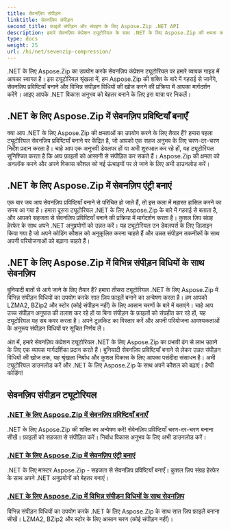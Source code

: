 ```yaml
---
title: सेवनज़िप संपीड़न
linktitle: सेवनज़िप संपीड़न
second_title: फ़ाइलें संपीड़न और संग्रहण के लिए Aspose.Zip .NET API
description: हमारे सेवनज़िप कंप्रेशन ट्यूटोरियल के साथ .NET के लिए Aspose.Zip की क्षमता को अनलॉक करें। सहजता से सेवनज़िप प्रविष्टियाँ बनाएँ और विभिन्न संपीड़न विधियों का पता लगाएं।
type: docs
weight: 25
url: /hi/net/sevenzip-compression/
---
```



.NET के लिए Aspose.Zip का उपयोग करके सेवनज़िप कंप्रेशन ट्यूटोरियल पर हमारे व्यापक गाइड में आपका स्वागत है। इस ट्यूटोरियल श्रृंखला में, हम Aspose.Zip की शक्ति के बारे में गहराई से जानेंगे, सेवनज़िप प्रविष्टियाँ बनाने और विभिन्न संपीड़न विधियों की खोज करने की प्रक्रिया में आपका मार्गदर्शन करेंगे। आइए आपके .NET विकास अनुभव को बेहतर बनाने के लिए इस यात्रा पर निकलें।

## .NET के लिए Aspose.Zip में सेवनज़िप प्रविष्टियाँ बनाएँ

क्या आप .NET के लिए Aspose.Zip की क्षमताओं का उपयोग करने के लिए तैयार हैं? हमारा पहला ट्यूटोरियल सेवनज़िप प्रविष्टियाँ बनाने पर केंद्रित है, जो आपको एक सहज अनुभव के लिए चरण-दर-चरण निर्देश प्रदान करता है। चाहे आप एक अनुभवी डेवलपर हों या अभी शुरुआत कर रहे हों, यह ट्यूटोरियल सुनिश्चित करता है कि आप फ़ाइलों को आसानी से संपीड़ित कर सकते हैं। Aspose.Zip की क्षमता को अनलॉक करने और अपने विकास कौशल को नई ऊंचाइयों पर ले जाने के लिए अभी डाउनलोड करें।

## .NET के लिए Aspose.Zip में सेवनज़िप एंट्री बनाएं

एक बार जब आप सेवनज़िप प्रविष्टियाँ बनाने से परिचित हो जाते हैं, तो इस कला में महारत हासिल करने का समय आ गया है। हमारा दूसरा ट्यूटोरियल .NET के लिए Aspose.Zip के बारे में गहराई से बताता है, और आपको सहजता से सेवनज़िप प्रविष्टियाँ बनाने की प्रक्रिया में मार्गदर्शन करता है। कुशल ज़िप संग्रह हेरफेर के साथ अपने .NET अनुप्रयोगों को उन्नत करें। यह ट्यूटोरियल उन डेवलपर्स के लिए डिज़ाइन किया गया है जो अपने कोडिंग कौशल को अनुकूलित करना चाहते हैं और उन्नत संपीड़न तकनीकों के साथ अपनी परियोजनाओं को बढ़ाना चाहते हैं।

## .NET के लिए Aspose.Zip में विभिन्न संपीड़न विधियों के साथ सेवनज़िप

बुनियादी बातों से आगे जाने के लिए तैयार हैं? हमारा तीसरा ट्यूटोरियल .NET के लिए Aspose.Zip में विभिन्न संपीड़न विधियों का उपयोग करके सात ज़िप फ़ाइलें बनाने का अन्वेषण करता है। हम आपको LZMA2, BZip2 और स्टोर (कोई संपीड़न नहीं) के लिए आसान चरणों के बारे में बताएंगे। चाहे आप उच्च संपीड़न अनुपात की तलाश कर रहे हों या बिना संपीड़न के फ़ाइलों को संग्रहीत कर रहे हों, यह ट्यूटोरियल यह सब कवर करता है। अपने टूलकिट का विस्तार करें और अपनी परियोजना आवश्यकताओं के अनुरूप संपीड़न विधियों पर सूचित निर्णय लें।

अंत में, हमारे सेवनज़िप कंप्रेशन ट्यूटोरियल .NET के लिए Aspose.Zip का प्रभावी ढंग से लाभ उठाने के लिए एक व्यापक मार्गदर्शिका प्रदान करते हैं। बुनियादी सेवनज़िप प्रविष्टियाँ बनाने से लेकर उन्नत संपीड़न विधियों की खोज तक, यह श्रृंखला निर्बाध और कुशल विकास के लिए आपका पसंदीदा संसाधन है। अभी ट्यूटोरियल डाउनलोड करें और .NET के लिए Aspose.Zip के साथ अपने कौशल को बढ़ाएं। हैप्पी कोडिंग!
## सेवनज़िप संपीड़न ट्यूटोरियल
### [.NET के लिए Aspose.Zip में सेवनज़िप प्रविष्टियाँ बनाएँ](./create-sevenzip-entries/)
.NET के लिए Aspose.Zip की शक्ति का अन्वेषण करें! सेवेनज़िप प्रविष्टियाँ चरण-दर-चरण बनाना सीखें। फ़ाइलों को सहजता से संपीड़ित करें। निर्बाध विकास अनुभव के लिए अभी डाउनलोड करें।
### [.NET के लिए Aspose.Zip में सेवनज़िप एंट्री बनाएं](./create-sevenzip-entry/)
.NET के लिए मास्टर Aspose.Zip - सहजता से सेवनज़िप प्रविष्टियाँ बनाएँ। कुशल ज़िप संग्रह हेरफेर के साथ अपने .NET अनुप्रयोगों को बेहतर बनाएं।
### [.NET के लिए Aspose.Zip में विभिन्न संपीड़न विधियों के साथ सेवनज़िप](./sevenzip-various-compression-methods/)
विभिन्न संपीड़न विधियों का उपयोग करके .NET के लिए Aspose.Zip के साथ सात ज़िप फ़ाइलें बनाना सीखें। LZMA2, BZip2 और स्टोर के लिए आसान चरण (कोई संपीड़न नहीं)।